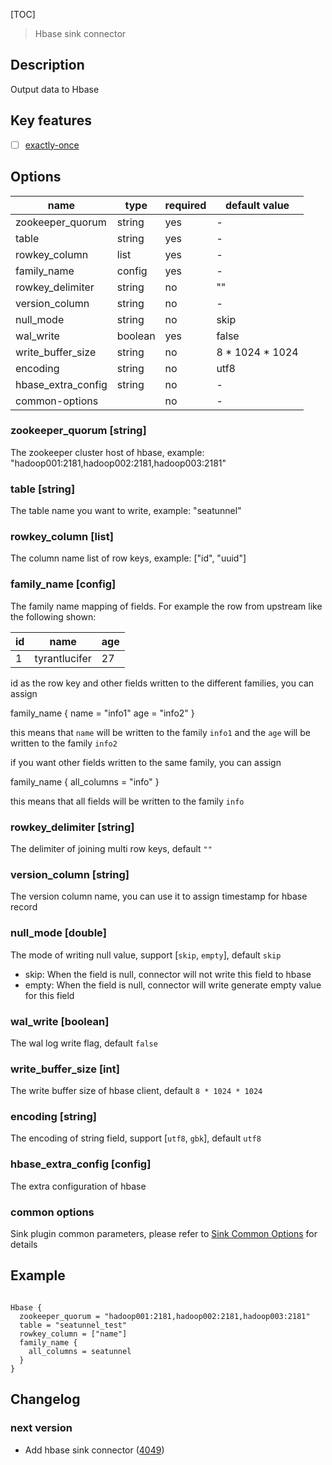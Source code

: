 [TOC]

> Hbase sink connector

## Description

Output data to Hbase

## Key features

- [ ] [exactly-once]($Intro-To-Connector-V2-Features)

## Options

|        name        |  type   | required |  default value  |
|--------------------|---------|----------|-----------------|
| zookeeper_quorum   | string  | yes      | -               |
| table              | string  | yes      | -               |
| rowkey_column      | list    | yes      | -               |
| family_name        | config  | yes      | -               |
| rowkey_delimiter   | string  | no       | ""              |
| version_column     | string  | no       | -               |
| null_mode          | string  | no       | skip            |
| wal_write          | boolean | yes      | false           |
| write_buffer_size  | string  | no       | 8 * 1024 * 1024 |
| encoding           | string  | no       | utf8            |
| hbase_extra_config | string  | no       | -               |
| common-options     |         | no       | -               |

### zookeeper_quorum [string]

The zookeeper cluster host of hbase, example: "hadoop001:2181,hadoop002:2181,hadoop003:2181"

### table [string]

The table name you want to write, example: "seatunnel"

### rowkey_column [list]

The column name list of row keys, example: ["id", "uuid"]

### family_name [config]

The family name mapping of fields. For example the row from upstream like the following shown:

| id |     name      | age |
|----|---------------|-----|
| 1  | tyrantlucifer | 27  |

id as the row key and other fields written to the different families, you can assign

family_name {
name = "info1"
age = "info2"
}

this means that `name` will be written to the family `info1` and the `age` will be written to the family `info2`

if you want other fields written to the same family, you can assign

family_name {
all_columns = "info"
}

this means that all fields will be written to the family `info`

### rowkey_delimiter [string]

The delimiter of joining multi row keys, default `""`

### version_column [string]

The version column name, you can use it to assign timestamp for hbase record

### null_mode [double]

The mode of writing null value, support [`skip`, `empty`], default `skip`

- skip: When the field is null, connector will not write this field to hbase
- empty: When the field is null, connector will write generate empty value for this field

### wal_write [boolean]

The wal log write flag, default `false`

### write_buffer_size [int]

The write buffer size of hbase client, default `8 * 1024 * 1024`

### encoding [string]

The encoding of string field, support [`utf8`, `gbk`], default `utf8`

### hbase_extra_config [config]

The extra configuration of hbase

### common options

Sink plugin common parameters, please refer to [Sink Common Options]($SK-Sink-Common-Options) for details

## Example

```hocon

Hbase {
  zookeeper_quorum = "hadoop001:2181,hadoop002:2181,hadoop003:2181"
  table = "seatunnel_test"
  rowkey_column = ["name"]
  family_name {
    all_columns = seatunnel
  }
}

```

## Changelog

### next version

- Add hbase sink connector ([4049](https://github.com/apache/seatunnel/pull/4049))

